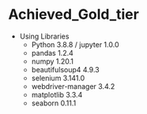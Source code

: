 # Achieved_Gold_tier

- Using Libraries 
	- Python 3.8.8 / jupyter 1.0.0
	- pandas 1.2.4
	- numpy 1.20.1
	- beautifulsoup4 4.9.3
	- selenium 3.141.0
	- webdriver-manager 3.4.2
	- matplotlib 3.3.4
	- seaborn 0.11.1